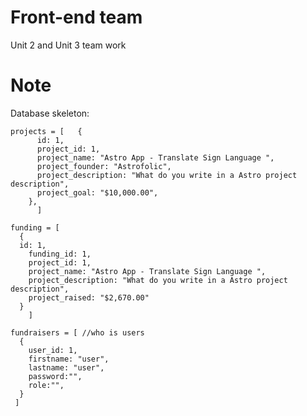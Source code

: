 # Front-end team
Unit 2 and Unit 3 team work 
# Note 
Database skeleton: 

```
projects = [   {
      id: 1,
      project_id: 1,
      project_name: "Astro App - Translate Sign Language ",
      project_founder: "Astrofolic",
      project_description: "What do you write in a Astro project description",
      project_goal: "$10,000.00",
    },
      ]
  ```
  
  ```
funding = [
    {
    id: 1,
      funding_id: 1,
      project_id: 1,
      project_name: "Astro App - Translate Sign Language ",
      project_description: "What do you write in a Astro project description",
      project_raised: "$2,670.00"
    }    
      ]
   ```
   
  ```      
fundraisers = [ //who is users
    {
      user_id: 1,
      firstname: "user",
      lastname: "user",
      password:"", 
      role:"",
    }  
   ]
```      

 

